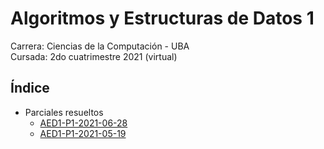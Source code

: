 # Algoritmos y Estructuras de Datos 1

Carrera: Ciencias de la Computación - UBA\
Cursada: 2do cuatrimestre 2021 (virtual)

## Índice

- Parciales resueltos
  - [AED1-P1-2021-06-28](Parciales/AED1-P1-2021-06-28)
  - [AED1-P1-2021-05-19](Parciales/AED1-P1-2021-05-19)
